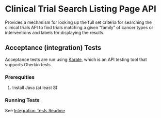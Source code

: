 # Clinical Trial Search Listing Page API

Provides a mechanism for looking up the full set criteria for searching the clinical trials API to find trials matching a given “family” of cancer types or interventions and labels for displaying the results.

## Acceptance (integration) Tests
Acceptance tests are run using [Karate](https://intuit.github.io/karate/), which is an API testing tool that supports Gherkin tests.

### Prerequities
1. Install Java (at least 8)

### Running Tests
See [Integration Tests Readme](./integration-tests/README.md)